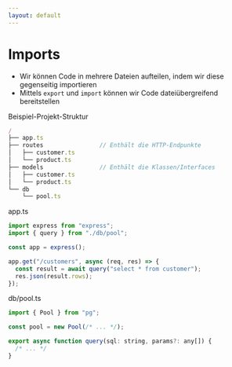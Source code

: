 ```yaml
---
layout: default
---
```


# Imports <SubHeading text="Code-Organisation"/>

<div class="grid grid-cols-12 gap-6">
<div class="col-span-12">

- Wir können Code in mehrere Dateien aufteilen, indem wir diese gegenseitig importieren
- Mittels `export` und `import` können wir Code dateiübergreifend bereitstellen

</div>
<div class="col-span-6">

<Filename>Beispiel-Projekt-Struktur</Filename>

```js
/
├── app.ts
├── routes                // Enthält die HTTP-Endpunkte
│   ├── customer.ts
│   └── product.ts
├── models                // Enthält die Klassen/Interfaces
│   ├── customer.ts
│   └── product.ts
└── db
    └── pool.ts
```

</div>
<div class="col-span-6">

<Filename>app.ts</Filename>

```js
import express from "express";
import { query } from "./db/pool";

const app = express();

app.get("/customers", async (req, res) => {
  const result = await query("select * from customer");
  res.json(result.rows);
});
```

<div class="mt-2"></div>

<Filename>db/pool.ts</Filename>

```js
import { Pool } from "pg";

const pool = new Pool(/* ... */);

export async function query(sql: string, params?: any[]) {
  /* ... */
}
```

</div>
</div>

<!-- <PageNumber/> -->
